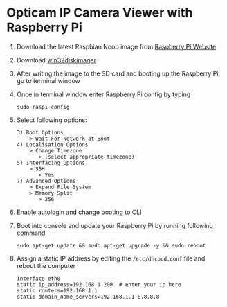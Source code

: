 # Opticam IP Camera Viewer with Raspberry Pi

1. Download the latest Raspbian Noob image from [Raspberry Pi Website](https://www.raspberrypi.org/downloads/raspbian/)
2. Download [win32diskimager](https://sourceforge.net/projects/win32diskimager/)
3. After writing the image to the SD card and booting up the Raspberry Pi, go to terminal window
4. Once in terminal window enter Raspberry Pi config by typing

    ```shell
    sudo raspi-config
    ```
    
5. Select following options:

    ```shell
    3) Boot Options 
        > Wait For Network at Boot
    4) Localisation Options 
        > Change Timezone 
           > (select appropriate timezone)
    5) Interfacing Options 
        > SSH 
           > Yes
    7) Advanced Options
        > Expand File System
        > Memory Split
           > 256
    ```
    
6. Enable autologin and change booting to CLI
7. Boot into console and update your Raspberry Pi by running following command

    ```shell
    sudo apt-get update && sudo apt-get upgrade -y && sudo reboot
    ```
    
8. Assign a static IP address by editing the `/etc/dhcpcd.conf` file and reboot the computer

    ```shell
    interface eth0
    static ip_address=192.168.1.200  # enter your ip here
    static routers=192.168.1.1
    static domain_name_servers=192.168.1.1 8.8.8.8
    ```
    
